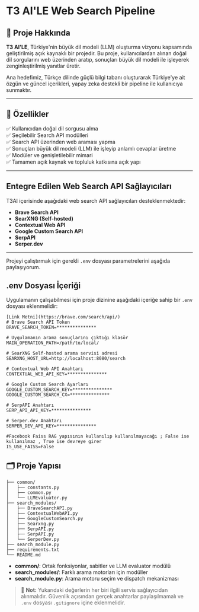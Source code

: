 # T3 AI'LE Web Search Pipeline

## 🧠 Proje Hakkında

**T3 AI'LE**, Türkiye'nin büyük dil modeli (LLM) oluşturma vizyonu kapsamında geliştirilmiş açık kaynaklı bir projedir. Bu proje, kullanıcılardan alınan doğal dil sorgularını web üzerinden aratıp, sonuçları büyük dil modeli ile işleyerek zenginleştirilmiş yanıtlar üretir. 

Ana hedefimiz, Türkçe dilinde güçlü bilgi tabanı oluşturarak Türkiye'ye ait özgün ve güncel içerikleri, yapay zeka destekli bir pipeline ile kullanıcıya sunmaktır.

---

## 🔧 Özellikler

✅ Kullanıcıdan doğal dil sorgusu alma  
✅ Seçilebilir Search API modülleri  
✅ Search API üzerinden web araması yapma  
✅ Sonuçları büyük dil modeli (LLM) ile işleyip anlamlı cevaplar üretme  
✅ Modüler ve genişletilebilir mimari  
✅ Tamamen açık kaynak ve topluluk katkısına açık yapı

---

## Entegre Edilen Web Search API Sağlayıcıları

T3AI içerisinde aşağıdaki web search API sağlayıcıları desteklenmektedir:

* **Brave Search API**
* **SearXNG (Self-hosted)**
* **Contextual Web API**
* **Google Custom Search API**
* **SerpAPI**
* **Serper.dev**

---

Projeyi çalıştırmak için gerekli `.env` dosyası parametrelerini aşağıda paylaşıyorum.

## .env Dosyası İçeriği

Uygulamanın çalışabilmesi için proje dizinine aşağıdaki içeriğe sahip bir `.env` dosyası eklenmelidir:

```env
[Link Metni](https://brave.com/search/api/)
# Brave Search API Token
BRAVE_SEARCH_TOKEN=***************

# Uygulamanın arama sonuçlarını çıktığı klasör
MAIN_OPERATION_PATH=/path/to/local/

# SearXNG Self-hosted arama servisi adresi
SEARXNG_HOST_URL=http://localhost:8080/search

# Contextual Web API Anahtarı
CONTEXTUAL_WEB_API_KEY=***************

# Google Custom Search Ayarları
GOOGLE_CUSTOM_SEARCH_KEY=***************
GOOGLE_CUSTOM_SEARCH_CX=***************

# SerpAPI Anahtarı
SERP_API_API_KEY=***************

# Serper.dev Anahtarı
SERPER_DEV_API_KEY=***************

#Facebook Faiss RAG yapısının kullanılıp kullanılmayacağı ; False ise kullanılmaz , True ise devreye girer
IS_USE_FAISS=False
```

## 🗂️ Proje Yapısı

```
├── common/
│   ├── constants.py
│   ├── common.py
│   └── LLMEvaluator.py
├── search_modules/
│   ├── BraveSearchAPI.py
│   ├── ContextualWebAPI.py
│   ├── GoogleCustomSearch.py
│   ├── Searxng.py
│   ├── SerpAPI.py
│   ├── SerpAPI.py
│   └── SerperDev.py
├── search_module.py
├── requirements.txt
└── README.md
```


- **common/**: Ortak fonksiyonlar, sabitler ve LLM evaluator modülü  
- **search_modules/**: Farklı arama motorları için modüller  
- **search_module.py**: Arama motoru seçim ve dispatch mekanizması


> 📌 **Not:** Yukarıdaki değerlerin her biri ilgili servis sağlayıcıdan alınmalıdır. Güvenlik açısından gerçek anahtarlar paylaşılmamalı ve `.env` dosyası `.gitignore` içine eklenmelidir.
